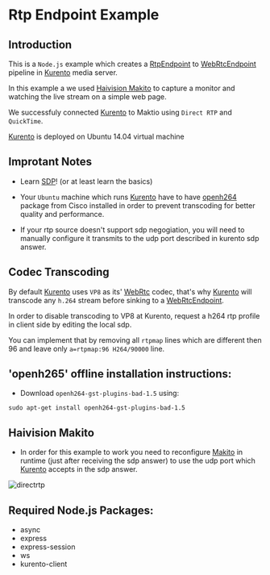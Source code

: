 # Rtp Endpoint Example

## Introduction

This is a `Node.js` example which creates a [RtpEndpoint](1) to [WebRtcEndpoint](2) pipeline in [Kurento](4) media server. 

In this example a we used [Haivision Makito](3) to capture a monitor and watching the live stream on a simple web page.

We successfuly connected [Kurento](4) to Maktio using `Direct RTP` and `QuickTime`.

[Kurento](4) is deployed on Ubuntu 14.04 virtual machine

## Improtant Notes

* Learn [SDP](7)! (or at least learn the basics)

* Your `Ubuntu` machine which runs [Kurento](4) have to have [openh264](5) package from Cisco installed in order to prevent transcoding for better quality and performance.

* If your rtp source doesn't support sdp negogiation, you will need to manually configure it transmits to the udp port described in kurento sdp answer.

## Codec Transcoding

By default [Kurento](4) uses `VP8` as its' [WebRtc](6) codec, that's why [Kurento](4) will transcode any `h.264` stream before sinking to a [WebRtcEndpoint](2).

In order to disable transcoding to VP8 at Kurento, request a h264 rtp profile in client side by editing the local sdp.

You can implement that by removing all `rtpmap` lines which are different then 96 and leave only `a=rtpmap:96 H264/90000` line.

## 'openh265' offline installation instructions:

 * Download `openh264-gst-plugins-bad-1.5` using:
 
```
sudo apt-get install openh264-gst-plugins-bad-1.5
```

## Haivision Makito

* In order for this example to work you need to reconfigure [Makito](3) in runtime (just after receiving the sdp answer) to use the udp port which [Kurento](4) accepts in the sdp answer.

![directrtp](https://user-images.githubusercontent.com/11993599/32729751-7cb526d6-c88d-11e7-8eb5-29e1b17cc117.png)

## Required Node.js Packages:

* async
* express
* express-session
* ws
* kurento-client

[1]: https://doc-kurento.readthedocs.io/en/latest/_static/langdoc/jsdoc/kurento-client-js/module-elements.RtpEndpoint.html
[2]: https://doc-kurento.readthedocs.io/en/latest/_static/langdoc/jsdoc/kurento-client-js/module-elements.WebRtcEndpoint.html
[3]: https://www.haivision.com/products/makito-series/makito-x-h264/
[4]: https://www.kurento.org/whats-kurento
[5]: https://github.com/cisco/openh264
[6]: https://webrtc.org/
[7]: https://tools.ietf.org/html/rfc4566
